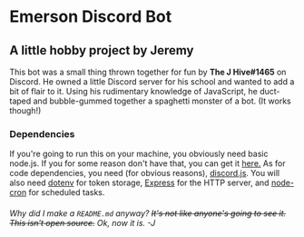 # Emerson Discord Bot
## A little hobby project by Jeremy
This bot was a small thing thrown together for fun by **The J Hive#1465** on Discord. He owned a little Discord server for his school and wanted to add a bit of flair to it. Using his rudimentary knowledge of JavaScript, he duct-taped and bubble-gummed together a spaghetti monster of a bot. (It works though!)

### Dependencies
If you're going to run this on your machine, you obviously need basic node.js. If you for some reason don't have that, you can get it [here.](https://nodejs.org)
As for code dependencies, you need (for obvious reasons), [discord.js](https://discord.js.org/). You will also need [dotenv](https://www.npmjs.com/package/dotenv) for token storage, [Express](http://expressjs.com/) for the HTTP server, and [node-cron](https://www.npmjs.com/package/node-cron) for scheduled tasks.


###### Why did I make a `README.md` anyway? ~~It's not like anyone's going to see it. This isn't open source.~~ Ok, now it is. -J
